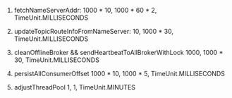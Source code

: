 1. fetchNameServerAddr:
1000 * 10, 1000 * 60 * 2, TimeUnit.MILLISECONDS

2. updateTopicRouteInfoFromNameServer:
10, 1000 * 30, TimeUnit.MILLISECONDS

3. cleanOfflineBroker && sendHeartbeatToAllBrokerWithLock
1000, 1000 * 30, TimeUnit.MILLISECONDS

4. persistAllConsumerOffset
1000 * 10, 1000 * 5, TimeUnit.MILLISECONDS

5. adjustThreadPool
1, 1, TimeUnit.MINUTES




